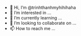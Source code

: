 - 👋 Hi, I’m @trinhthanhmyhihihaha
- 👀 I’m interested in ...
- 🌱 I’m currently learning ...
- 💞️ I’m looking to collaborate on ...
- 📫 How to reach me ...

<!---
trinhthanhmyhihihaha/trinhthanhmyhihihaha is a ✨ special ✨ repository because its `README.md` (this file) appears on your GitHub profile.
